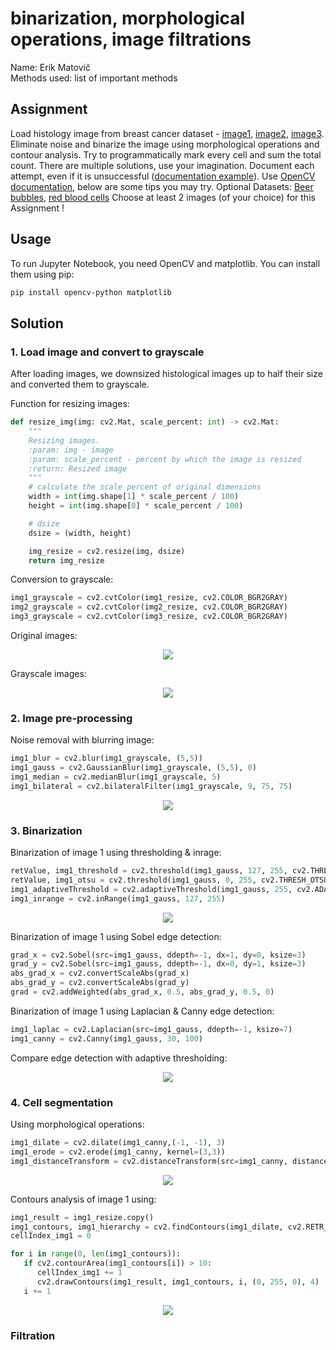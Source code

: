 # binarization, morphological operations, image filtrations  
Name: Erik Matovič  
Methods used: list of important methods

## Assignment
Load histology image from breast cancer dataset  - [image1](https://drive.google.com/file/d/15o6Dl25P6ern4JJkjArxpPdi8UPLcF6p/view), [image2](https://drive.google.com/file/d/1hHTTYJX6qyzY0BJbLQ21bx69Mj7LFrOv/view), [image3](https://drive.google.com/file/d/1UXCh_8nucjo5zA7-WqrJ_JNzmQkhO5am/view). 
Eliminate noise and binarize the image using morphological operations and contour analysis. 
Try to programmatically mark every cell and sum the total count. There are multiple solutions, use your imagination. Document each attempt, 
even if it is unsuccessful ([documentation example](https://sites.google.com/stuba.sk/vgg/computer-vision/solution-training-task?authuser=0)).
Use [OpenCV documentation](https://docs.opencv.org/4.7.0/), below are some tips you may try.
Optional Datasets: [Beer bubbles](https://drive.google.com/file/d/1jg_o5izpma-RUc8296SOjPau5ypruWnE/view), [red blood cells](https://drive.google.com/drive/folders/1FThJGItE_jSzne2LgcStj9Q4sLILPDWj)
Choose at least 2 images (of your choice) for this Assignment !

## Usage
To run Jupyter Notebook, you need OpenCV and matplotlib. You can install them using pip:  
```bash
pip install opencv-python matplotlib
```

## Solution
### 1. Load image and convert to grayscale
After loading images, we downsized histological images up to half their size and converted them to grayscale.

Function for resizing images:
```python
def resize_img(img: cv2.Mat, scale_percent: int) -> cv2.Mat:
    """
    Resizing images.
    :param: img - image
    :param: scale_percent - percent by which the image is resized
    :return: Resized image
    """
    # calculate the scale percent of original dimensions
    width = int(img.shape[1] * scale_percent / 100)
    height = int(img.shape[0] * scale_percent / 100)

    # dsize
    dsize = (width, height)

    img_resize = cv2.resize(img, dsize)
    return img_resize
```

Conversion to grayscale:
```python
img1_grayscale = cv2.cvtColor(img1_resize, cv2.COLOR_BGR2GRAY)
img2_grayscale = cv2.cvtColor(img2_resize, cv2.COLOR_BGR2GRAY)
img3_grayscale = cv2.cvtColor(img3_resize, cv2.COLOR_BGR2GRAY)
```

Original images:  
<p align="center">
	<img src="./outputs/images.png">
</p>

Grayscale images:  
<p align="center">
	<img src="./outputs/images_grayscale.png">
</p>

### 2. Image pre-processing  
Noise removal with blurring image:  
```python
img1_blur = cv2.blur(img1_grayscale, (5,5))
img1_gauss = cv2.GaussianBlur(img1_grayscale, (5,5), 0)
img1_median = cv2.medianBlur(img1_grayscale, 5)
img1_bilateral = cv2.bilateralFilter(img1_grayscale, 9, 75, 75)
```

<p align="center">
	<img src="./outputs/blur.png">
</p>


### 3. Binarization
Binarization of image 1 using thresholding & inrage:  
```python
retValue, img1_threshold = cv2.threshold(img1_gauss, 127, 255, cv2.THRESH_BINARY)
retValue, img1_otsu = cv2.threshold(img1_gauss, 0, 255, cv2.THRESH_OTSU)
img1_adaptiveThreshold = cv2.adaptiveThreshold(img1_gauss, 255, cv2.ADAPTIVE_THRESH_MEAN_C, cv2.THRESH_BINARY, 11, 0)
img1_inrange = cv2.inRange(img1_gauss, 127, 255)
```

<p align="center">
	<img src="./outputs/binarization.png">
</p>

Binarization of image 1 using Sobel edge detection:  
```python
grad_x = cv2.Sobel(src=img1_gauss, ddepth=-1, dx=1, dy=0, ksize=3)
grad_y = cv2.Sobel(src=img1_gauss, ddepth=-1, dx=0, dy=1, ksize=3)
abs_grad_x = cv2.convertScaleAbs(grad_x)
abs_grad_y = cv2.convertScaleAbs(grad_y)
grad = cv2.addWeighted(abs_grad_x, 0.5, abs_grad_y, 0.5, 0)
```

Binarization of image 1 using Laplacian & Canny edge detection:  
```python
img1_laplac = cv2.Laplacian(src=img1_gauss, ddepth=-1, ksize=7)
img1_canny = cv2.Canny(img1_gauss, 30, 100)
```

Compare edge detection with adaptive thresholding:
<p align="center">
	<img src="./outputs/edge_detection.png">
</p>

### 4. Cell segmentation
Using morphological operations:
```python
img1_dilate = cv2.dilate(img1_canny,(-1, -1), 3)
img1_erode = cv2.erode(img1_canny, kernel=(3,3))
img1_distanceTransform = cv2.distanceTransform(src=img1_canny, distanceType=cv2.DIST_L2, maskSize=5)
```

<p align="center">
	<img src="./outputs/1_morphological_op.png">
</p>

Contours analysis of image 1 using:
```python
img1_result = img1_resize.copy()
img1_contours, img1_hierarchy = cv2.findContours(img1_dilate, cv2.RETR_EXTERNAL, cv2.CHAIN_APPROX_NONE)
cellIndex_img1 = 0

for i in range(0, len(img1_contours)):
   if cv2.contourArea(img1_contours[i]) > 10:
      cellIndex_img1 += 1
      cv2.drawContours(img1_result, img1_contours, i, (0, 255, 0), 4)
   i += 1
```

<p align="center">
	<img src="./outputs/1_cells.png">
</p>

### Filtration

